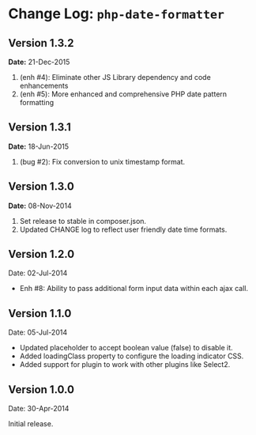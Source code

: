 Change Log: `php-date-formatter`
================================

## Version 1.3.2

**Date:** 21-Dec-2015

1. (enh #4): Eliminate other JS Library dependency and code enhancements
2. (enh #5): More enhanced and comprehensive PHP date pattern formatting

## Version 1.3.1

**Date:** 18-Jun-2015

1. (bug #2): Fix conversion to unix timestamp format.

## Version 1.3.0

**Date:** 08-Nov-2014

1. Set release to stable in composer.json.
2. Updated CHANGE log to reflect user friendly date time formats.

## Version 1.2.0

Date: 02-Jul-2014

- Enh #8: Ability to pass additional form input data within each ajax call.

## Version 1.1.0

Date: 05-Jul-2014

- Updated placeholder to accept boolean value (false) to disable it.
- Added loadingClass property to configure the loading indicator CSS.
- Added support for plugin to work with other plugins like Select2.


## Version 1.0.0

Date: 30-Apr-2014

Initial release.